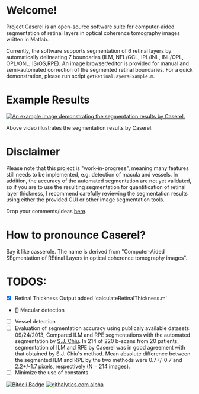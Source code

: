 # Welcome!

Project Caserel is an open-source software suite for computer-aided segmentation of retinal layers in optical coherence tomography images written in Matlab.

Currently, the software supports segmentation of 6 retinal layers by automatically delineating 7 boundaries (ILM, NFL/GCL, IPL/INL, INL/OPL, OPL/ONL, IS/OS,RPE). An image browser/editor is provided for manual and semi-automated correction of the segmented retinal boundaries.  For a quick demonstration, please run script `getRetinalLayersExample.m`.

# Example Results
[![An example image demonstrating the segmentation results by Caserel.](https://sites.google.com/site/pangyuteng/projects/091313__yux005.jpg)](http://www.youtube.com/embed/UWW0Y52PskA)

Above video illustrates the segmentation results by Caserel.

# Disclaimer
Please note that this project is "work-in-progress", meaning many features still needs to be implemented, e.g. detection of macula and vessels.  In addition, the accuracy of the automated segmentation are not yet validated, so if you are to use the resulting segmentation for quantification of retinal layer thickness, I recommend carefully reviewing the segmentation results using either the provided GUI or other image segmentation tools.

Drop your comments/ideas [here](https://github.com/pangyuteng/caserel/issues).

# How to pronounce Caserel? 
Say it like casserole.  The name is derived from "Computer-Aided SEgmentation of REtinal Layers in optical coherence tomography images".

# TODOS:
- [x] Retinal Thickness Output
        added 'calculateRetinalThickness.m'
- [] Macular detection
- [ ] Vessel detection
- [ ] Evaluation of segmentation accuracy using publicaly available datasets.
        09/24/2013, Compared ILM and RPE segmentations with the automated segmentation by [S.J. Chiu](http://people.duke.edu/~sf59/Chiu_IOVS_2011_dataset.htm).
                    In 214 of 220 b-scans from 20 patients, segmentation of ILM and RPE by Caserel was in good agreement with that obtained by S.J. Chiu's method.
                    Mean absolute difference between the segmented ILM and RPE by the two methods were 0.7+/-0.7 and 2.2+/-1.7 pixels, respectively (N = 214 images).
- [ ] Minimize the use of constants

[![Bitdeli Badge](https://d2weczhvl823v0.cloudfront.net/pangyuteng/caserel/trend.png)](https://bitdeli.com/free "Bitdeli Badge")
[![githalytics.com alpha](https://cruel-carlota.pagodabox.com/1375c1d50439709f78fe58b7ca085e7e "githalytics.com")](http://githalytics.com/pangyuteng/caserel)
